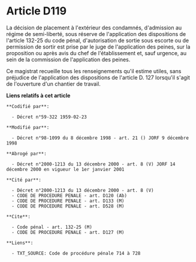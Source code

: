 # Article D119

La décision de placement à l'extérieur des condamnés, d'admission au régime de semi-liberté, sous réserve de l'application
des dispositions de l'article 132-25 du code pénal, d'autorisation de sortie sous escorte ou de permission de sortir est
prise par le juge de l'application des peines, sur la proposition ou après avis du chef de l'établissement et, sauf urgence,
au sein de la commission de l'application des peines.

Ce magistrat recueille tous les renseignements qu'il estime utiles, sans préjudice de l'application des dispositions de
l'article D. 127 lorsqu'il s'agit de l'ouverture d'un chantier de travail.

**Liens relatifs à cet article**

	**Codifié par**:

	  - Décret n°59-322 1959-02-23

	**Modifié par**:

	  - Décret n°98-1099 du 8 décembre 1998 - art. 21 () JORF 9 décembre 1998

	**Abrogé par**:

	  - Décret n°2000-1213 du 13 décembre 2000 - art. 8 (V) JORF 14 décembre 2000 en vigueur le 1er janvier 2001

	**Cité par**:

	  - Décret n°2000-1213 du 13 décembre 2000 - art. 8 (V)
	  - CODE DE PROCEDURE PENALE - art. D120 (Ab)
	  - CODE DE PROCEDURE PENALE - art. D133 (M)
	  - CODE DE PROCEDURE PENALE - art. D528 (M)

	**Cite**:

	  - Code pénal - art. 132-25 (M)
	  - CODE DE PROCEDURE PENALE - art. D127 (M)

	**Liens**:

	  - TXT_SOURCE: Code de procédure pénale 714 à 728
